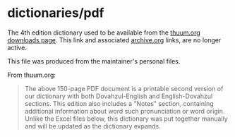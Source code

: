 # dictionaries/pdf 

The 4th edition dictionary used to be available from the [thuum.org downloads page](https://www.thuum.org/downloads.php#dictionary). This link and associated [archive.org](https://web.archive.org/web/20240121002703/https://www.thuum.org/downloads.php#dictionary) links, are no longer active. 

This file was produced from the maintainer's personal files. 

From thuum.org: 

> The above 150-page PDF document is a printable second version of our dictionary with both Dovahzul-English and English-Dovahzul sections. This edition also includes a "Notes" section, containing additional information about word such pronunciation or word origin. Unlike the Excel files below, this dictionary was put together manually and will be updated as the dictionary expands. 